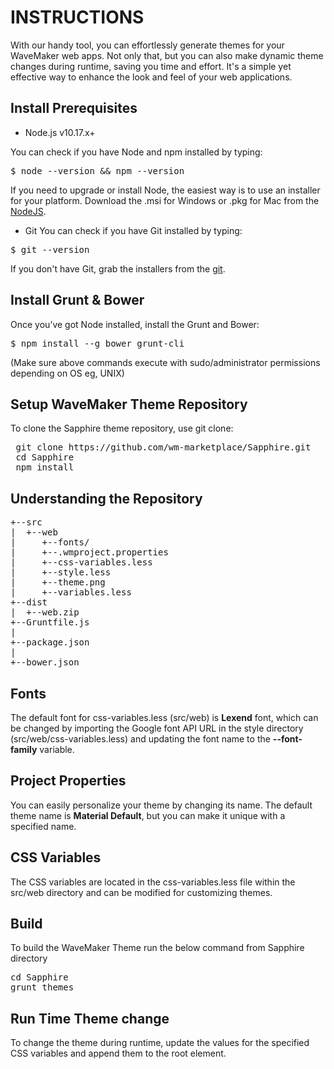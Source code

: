INSTRUCTIONS
============
With our handy tool, you can effortlessly generate themes for your WaveMaker web apps. Not only that, but you can also make dynamic theme changes during runtime, saving you time and effort. It's a simple yet effective way to enhance the look and feel of your web applications.


Install Prerequisites
--------

* Node.js v10.17.x+

You can check if you have Node and npm installed by typing:
<pre>
$ node --version && npm --version
</pre>

If you need to upgrade or install Node, the easiest way is to use an installer for your platform. Download the .msi for Windows or .pkg for Mac from the [NodeJS](https://nodejs.org/download/).

* Git
You can check if you have Git installed by typing:
<pre>
$ git --version
</pre>
If you don't have Git, grab the installers from the [git](http://git-scm.com/).


Install Grunt & Bower
--------

Once you’ve got Node installed, install the Grunt and Bower:
<pre>
$ npm install --g bower grunt-cli
</pre>

(Make sure above commands execute with sudo/administrator permissions depending on OS eg, UNIX)


Setup WaveMaker Theme Repository
--------
To clone the Sapphire theme repository, use git clone:

<pre>
 git clone https://github.com/wm-marketplace/Sapphire.git
 cd Sapphire
 npm install
</pre>


Understanding the Repository
--------
<pre>
+--src
|  +--web
|     +--fonts/
|     +--.wmproject.properties
|     +--css-variables.less
|     +--style.less
|     +--theme.png
|     +--variables.less
+--dist
|  +--web.zip
+--Gruntfile.js
|
+--package.json
|
+--bower.json
</pre>


Fonts
-----
The default font for css-variables.less (src/web) is **Lexend** font, which can be changed by importing the Google font API URL in the style directory (src/web/css-variables.less) and updating the font name to the **--font-family** variable.


Project Properties
-----
You can easily personalize your theme by changing its name. The default theme name is **Material Default**, but you can make it unique with a specified name. 


CSS Variables
-----
The CSS variables are located in the css-variables.less file within the src/web directory and can be modified for customizing themes. 


Build
--------
To build the WaveMaker Theme run the below command from Sapphire directory

<pre>
cd Sapphire
grunt themes
</pre>

Run Time Theme change
--------
To change the theme during runtime, update the values for the specified CSS variables and append them to the root element.

